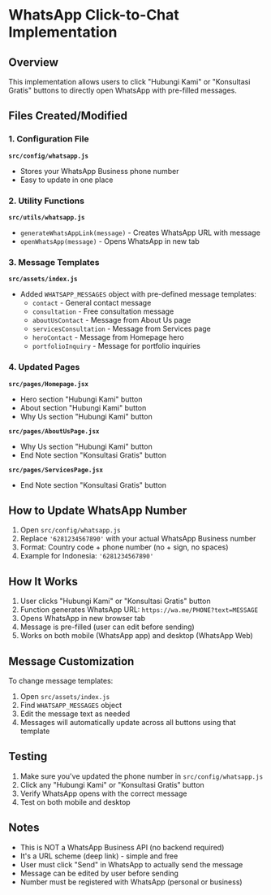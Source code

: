 # WhatsApp Click-to-Chat Implementation

## Overview
This implementation allows users to click "Hubungi Kami" or "Konsultasi Gratis" buttons to directly open WhatsApp with pre-filled messages.

## Files Created/Modified

### 1. Configuration File
**`src/config/whatsapp.js`**
- Stores your WhatsApp Business phone number
- Easy to update in one place

### 2. Utility Functions
**`src/utils/whatsapp.js`**
- `generateWhatsAppLink(message)` - Creates WhatsApp URL with message
- `openWhatsApp(message)` - Opens WhatsApp in new tab

### 3. Message Templates
**`src/assets/index.js`**
- Added `WHATSAPP_MESSAGES` object with pre-defined message templates:
  - `contact` - General contact message
  - `consultation` - Free consultation message
  - `aboutUsContact` - Message from About Us page
  - `servicesConsultation` - Message from Services page
  - `heroContact` - Message from Homepage hero
  - `portfolioInquiry` - Message for portfolio inquiries

### 4. Updated Pages
**`src/pages/Homepage.jsx`**
- Hero section "Hubungi Kami" button
- About section "Hubungi Kami" button
- Why Us section "Hubungi Kami" button

**`src/pages/AboutUsPage.jsx`**
- Why Us section "Hubungi Kami" button
- End Note section "Konsultasi Gratis" button

**`src/pages/ServicesPage.jsx`**
- End Note section "Konsultasi Gratis" button

## How to Update WhatsApp Number

1. Open `src/config/whatsapp.js`
2. Replace `'6281234567890'` with your actual WhatsApp Business number
3. Format: Country code + phone number (no + sign, no spaces)
4. Example for Indonesia: `'6281234567890'`

## How It Works

1. User clicks "Hubungi Kami" or "Konsultasi Gratis" button
2. Function generates WhatsApp URL: `https://wa.me/PHONE?text=MESSAGE`
3. Opens WhatsApp in new browser tab
4. Message is pre-filled (user can edit before sending)
5. Works on both mobile (WhatsApp app) and desktop (WhatsApp Web)

## Message Customization

To change message templates:
1. Open `src/assets/index.js`
2. Find `WHATSAPP_MESSAGES` object
3. Edit the message text as needed
4. Messages will automatically update across all buttons using that template

## Testing

1. Make sure you've updated the phone number in `src/config/whatsapp.js`
2. Click any "Hubungi Kami" or "Konsultasi Gratis" button
3. Verify WhatsApp opens with the correct message
4. Test on both mobile and desktop

## Notes

- This is NOT a WhatsApp Business API (no backend required)
- It's a URL scheme (deep link) - simple and free
- User must click "Send" in WhatsApp to actually send the message
- Message can be edited by user before sending
- Number must be registered with WhatsApp (personal or business)
